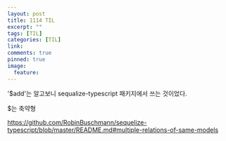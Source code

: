 ```yaml
---
layout: post
title: 1114 TIL
excerpt: ""
tags: [TIL]
categories: [TIL]
link:
comments: true
pinned: true
image:
  feature:
---
```


'$add'는 알고보니 sequalize-typescript 패키지에서 쓰는 것이었다.

$는 축약형

<https://github.com/RobinBuschmann/sequelize-typescript/blob/master/README.md#multiple-relations-of-same-models>

